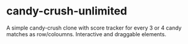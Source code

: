 # candy-crush-unlimited
A simple candy-crush clone with score tracker for every 3 or 4 candy matches as row/coloumns. Interactive and draggable elements. 
